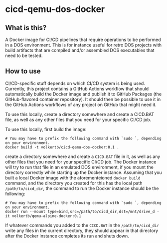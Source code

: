 # cicd-qemu-dos-docker

## What is this?

A Docker image for CI/CD pipelines that require operations to be performed in a DOS environment. This is for instance
useful for retro DOS projects with build artifacts that are compiled and/or assembled DOS executables that need to be
tested.

## How to use

CI/CD-specific stuff depends on which CI/CD system is being used. Currently, this project contains a GitHub Actions
workflow that should automatically build the Docker image and publish it to GitHub Packages (the GitHub-flavored
container repository). It should then be possible to use it in the GitHub Actions workflows of any project on GitHub
that might need it.

To use this locally, create a directory somewhere and create a CICD.BAT file, as well as any other files that you need
for your specific CI/CD job.

To use this locally, first build the image:

```shell
# You may have to prefix the following command with `sudo `, depending on your environment.
docker build -t volkertb/cicd-qemu-dos-docker:0.1 .
```

create a directory somewhere and create a `CICD.BAT` file in it, as well as any other files that you need
for your specific CI/CD job. The Docker instance will try to run that file in an emulated DOS environment, if you mount
the directory correctly while starting up the Docker instance. Assuming that you built a local Docker image with the
aforementeioned `docker build` command, and the directory you created for this has the
local path `/path/to/cicd_dir`, the command to run the Docker instance should be the following:

```shell
# You may have to prefix the following command with `sudo `, depending on your environment.
docker run --mount type=bind,src=/path/to/cicd_dir,dst=/mnt/drive_d -it volkertb/qemu-alpine-docker:0.1
```

If whatever commands you added to the `CICD.BAT` in the `/path/to/cicd_dir` write any files in the current directory,
they should appear in that directory after the Docker instance completes its run and shuts down.
